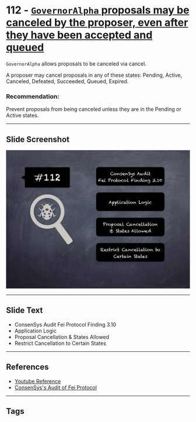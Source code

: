 
# 112 - [`GovernorAlpha` proposals may be canceled by the proposer, even after they have been accepted and queued](./`GovernorAlpha`%20proposals%20may%20be%20canceled%20by%20the%20proposer,%20even%20after%20they%20have%20been%20accepted%20and%20queued.md)

`GovernorAlpha` allows proposals to be canceled via cancel. 

A proposer may cancel proposals in any of these states: Pending, Active, Canceled, Defeated, Succeeded, Queued, Expired.

### Recommendation:
Prevent proposals from being canceled unless they are in the Pending or Active states.
___
## Slide Screenshot
![112.jpg](../../images/8.%20Audit%20Findings%20201/112.jpg)
___
## Slide Text
- ConsenSys Audit Fei Protocol Finding 3.10
- Application Logic
- Proposal Cancellation & States Allowed
- Restrict Cancellation to Certain States
___
## References
- [Youtube Reference](https://youtu.be/IXm6JAprhuw?t=714)
- [ConsenSys's Audit of Fei Protocol](https://consensys.net/diligence/audits/2021/01/fei-protocol/#governoralpha-proposals-may-be-canceled-by-the-proposer-even-after-they-have-been-accepted-and-queued)
___
## Tags
